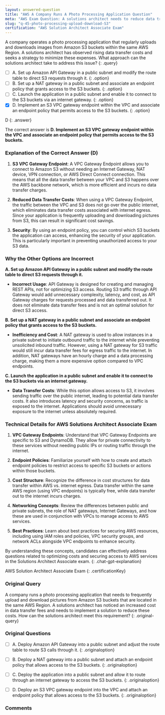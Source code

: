 ```yaml
---
layout: answered-question
title: "AWS A Company Runs A Photo Processing Application Question"
meta: "AWS Exam Question: A solutions architect needs to reduce data transfer fees for a photo processing app using Amazon S3 buckets. What is the answer? Consider AWS Direct Connect."
slug: "q-45-photo-processing-upload-download-S3"
certification: "AWS Solution Architect Associate Exam"
---
```



 A company operates a photo processing application that regularly uploads and downloads images from Amazon S3 buckets within the same AWS Region. A solutions architect has observed rising data transfer costs and seeks a strategy to minimize these expenses. What approach can the solutions architect take to address this issue?
{: .query}

- [ ] A. Set up Amazon API Gateway in a public subnet and modify the route table to direct S3 requests through it.
{: .option}
- [ ] B. Set up a NAT gateway in a public subnet and associate an endpoint policy that grants access to the S3 buckets.
{: .option}
- [ ] C. Launch the application in a public subnet and enable it to connect to the S3 buckets via an internet gateway.
{: .option}
- [x] D. Implement an S3 VPC gateway endpoint within the VPC and associate an endpoint policy that permits access to the S3 buckets.
{: .option}

D
{: .answer}

The correct answer is **D. Implement an S3 VPC gateway endpoint within the VPC and associate an endpoint policy that permits access to the S3 buckets.**

### Explanation of the Correct Answer (D)

1. **S3 VPC Gateway Endpoint**: A VPC Gateway Endpoint allows you to connect to Amazon S3 without needing an Internet Gateway, NAT device, VPN connection, or AWS Direct Connect connection. This means that all the data transfer between your VPC and S3 happens over the AWS backbone network, which is more efficient and incurs no data transfer charges.

2. **Reduced Data Transfer Costs**: When using a VPC Gateway Endpoint, the traffic between the VPC and S3 does not go over the public internet, which eliminates data transfer costs associated with internet egress. Since your application is frequently uploading and downloading pictures from S3, this can result in significant cost savings.

3. **Security**: By using an endpoint policy, you can control which S3 buckets the application can access, enhancing the security of your application. This is particularly important in preventing unauthorized access to your S3 data.

### Why the Other Options are Incorrect

**A. Set up Amazon API Gateway in a public subnet and modify the route table to direct S3 requests through it.**
- **Incorrect Usage**: API Gateway is designed for creating and managing REST APIs, not for optimizing S3 access. Routing S3 traffic through API Gateway would add unnecessary complexity, latency, and cost, as API Gateway charges for requests processed and data transferred out. It does not eliminate data transfer fees and is not an optimal solution for direct S3 access.

**B. Set up a NAT gateway in a public subnet and associate an endpoint policy that grants access to the S3 buckets.**
- **Inefficiency and Cost**: A NAT gateway is used to allow instances in a private subnet to initiate outbound traffic to the internet while preventing unsolicited inbound traffic. However, using a NAT gateway for S3 traffic would still incur data transfer fees for egress traffic to the internet. In addition, NAT gateways have an hourly charge and a data processing charge, making them a more expensive option compared to VPC endpoints.

**C. Launch the application in a public subnet and enable it to connect to the S3 buckets via an internet gateway.**
- **Data Transfer Costs**: While this option allows access to S3, it involves sending traffic over the public internet, leading to potential data transfer costs. It also introduces latency and security concerns, as traffic is exposed to the internet. Applications should avoid unnecessary exposure to the internet unless absolutely required.

### Technical Details for AWS Solutions Architect Associate Exam

1. **VPC Gateway Endpoints**: Understand that VPC Gateway Endpoints are specific to S3 and DynamoDB. They allow for private connectivity to these services without needing public IPs or routing traffic through the internet.

2. **Endpoint Policies**: Familiarize yourself with how to create and attach endpoint policies to restrict access to specific S3 buckets or actions within those buckets.

3. **Cost Structure**: Recognize the difference in cost structures for data transfer within AWS vs. internet egress. Data transfer within the same AWS region (using VPC endpoints) is typically free, while data transfer out to the internet incurs charges.

4. **Networking Concepts**: Review the differences between public and private subnets, the role of NAT gateways, Internet Gateways, and how these are used in conjunction with VPCs to manage access to AWS services.

5. **Best Practices**: Learn about best practices for securing AWS resources, including using IAM roles and policies, VPC security groups, and network ACLs alongside VPC endpoints to enhance security.

By understanding these concepts, candidates can effectively address questions related to optimizing costs and securing access to AWS services in the Solutions Architect Associate exam.
{: .chat-gpt-explanation}

AWS Solution Architect Associate Exam
{: .certificationKey}

### Original Query

A company runs a photo processing application that needs to frequently upload and download pictures from Amazon S3 buckets that are located in the same AWS Region. A solutions architect has noticed an increased cost in data transfer fees and needs to implement a solution to reduce these costs.
How can the solutions architect meet this requirement?
{: .original-query}

### Original Questions

- [ ] A. Deploy Amazon API Gateway into a public subnet and adjust the route table to route S3 calls through it.
{: .originaloption}
- [ ] B. Deploy a NAT gateway into a public subnet and attach an endpoint policy that allows access to the S3 buckets.
{: .originaloption}
- [ ] C. Deploy the application into a public subnet and allow it to route through an internet gateway to access the S3 buckets.
{: .originaloption}
- [ ] D. Deploy an S3 VPC gateway endpoint into the VPC and attach an endpoint policy that allows access to the S3 buckets.
{: .originaloption}


### Comments

